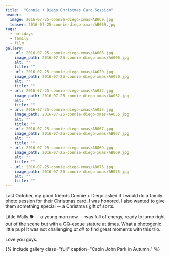 ```yaml
---
title:  "Connie + Diego Christmas Card Session"
header:
  image: 2016-07-25-connie-diego-xmas/AB069.jpg
  teaser: 2016-07-25-connie-diego-xmas/AB069.jpg
tags: 
  - holidays
  - family
  - film
gallery:
  - url: 2016-07-25-connie-diego-xmas/AA006.jpg
    image_path: 2016-07-25-connie-diego-xmas/AA006.jpg
    alt: ""
    title: ""
  - url: 2016-07-25-connie-diego-xmas/AA020.jpg
    image_path: 2016-07-25-connie-diego-xmas/AA020.jpg
    alt: ""
    title: ""
  - url: 2016-07-25-connie-diego-xmas/AA032.jpg
    image_path: 2016-07-25-connie-diego-xmas/AA032.jpg
    alt: ""
    title: ""
  - url: 2016-07-25-connie-diego-xmas/AA035.jpg
    image_path: 2016-07-25-connie-diego-xmas/AA035.jpg
    alt: ""
    title: ""
  - url: 2016-07-25-connie-diego-xmas/AB067.jpg
    image_path: 2016-07-25-connie-diego-xmas/AB067.jpg
    alt: ""
    title: ""
  - url: 2016-07-25-connie-diego-xmas/AB069.jpg
    image_path: 2016-07-25-connie-diego-xmas/AB069.jpg
    alt: ""
    title: ""
  - url: 2016-07-25-connie-diego-xmas/AB075.jpg
    image_path: 2016-07-25-connie-diego-xmas/AB075.jpg
    alt: ""
    title: ""
---
```


Last October, my good friends Connie + Diego asked if I would do a family photo session for their Christmas card. I was honored. I also wanted to give them something special -- a Christmas gift of sorts.

Little Wally :dog2: -- a young man now -- was full of energy, ready to jump right out of the scene but with a GQ-esque stature at times. What a photogenic little pup! It was not challenging *at all* to find great moments with this trio.

Love you guys.

{% include gallery class="full" caption="Cabin John Park in Autumn." %}
